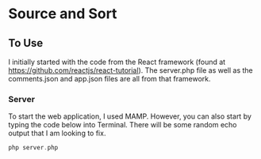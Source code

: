# Source and Sort


## To Use

I initially started with the code from the React framework (found at https://github.com/reactjs/react-tutorial). The server.php file as well as the comments.json and app.json files are all from that framework. 

### Server
To start the web application, I used MAMP.
However, you can also start by typing the code below into Terminal. There will be some random echo output that I am looking to fix.

```php
php server.php 
```



